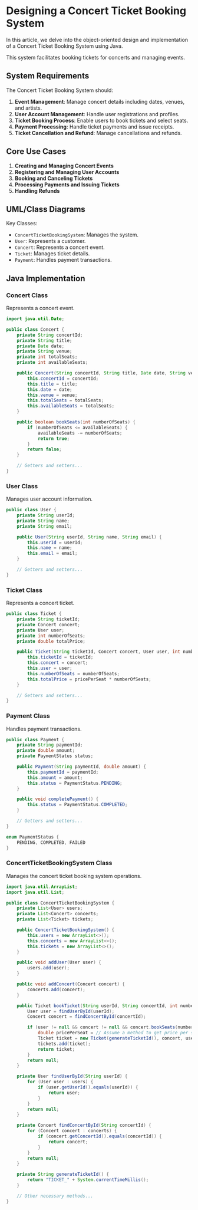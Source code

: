 # Designing a Concert Ticket Booking System

In this article, we delve into the object-oriented design and implementation of a Concert Ticket Booking System using Java. 

This system facilitates booking tickets for concerts and managing events.

## System Requirements

The Concert Ticket Booking System should:

1. **Event Management**: Manage concert details including dates, venues, and artists.
2. **User Account Management**: Handle user registrations and profiles.
3. **Ticket Booking Process**: Enable users to book tickets and select seats.
4. **Payment Processing**: Handle ticket payments and issue receipts.
5. **Ticket Cancellation and Refund**: Manage cancellations and refunds.

## Core Use Cases

1. **Creating and Managing Concert Events**
2. **Registering and Managing User Accounts**
3. **Booking and Canceling Tickets**
4. **Processing Payments and Issuing Tickets**
5. **Handling Refunds**

## UML/Class Diagrams

Key Classes:

- `ConcertTicketBookingSystem`: Manages the system.
- `User`: Represents a customer.
- `Concert`: Represents a concert event.
- `Ticket`: Manages ticket details.
- `Payment`: Handles payment transactions.

## Java Implementation

### Concert Class

Represents a concert event.

```java
import java.util.Date;

public class Concert {
    private String concertId;
    private String title;
    private Date date;
    private String venue;
    private int totalSeats;
    private int availableSeats;

    public Concert(String concertId, String title, Date date, String venue, int totalSeats) {
        this.concertId = concertId;
        this.title = title;
        this.date = date;
        this.venue = venue;
        this.totalSeats = totalSeats;
        this.availableSeats = totalSeats;
    }

    public boolean bookSeats(int numberOfSeats) {
        if (numberOfSeats <= availableSeats) {
            availableSeats -= numberOfSeats;
            return true;
        }
        return false;
    }

    // Getters and setters...
}
```
### User Class
Manages user account information.
```java
public class User {
    private String userId;
    private String name;
    private String email;

    public User(String userId, String name, String email) {
        this.userId = userId;
        this.name = name;
        this.email = email;
    }

    // Getters and setters...
}
```
### Ticket Class
Represents a concert ticket.
```java
public class Ticket {
    private String ticketId;
    private Concert concert;
    private User user;
    private int numberOfSeats;
    private double totalPrice;

    public Ticket(String ticketId, Concert concert, User user, int numberOfSeats, double pricePerSeat) {
        this.ticketId = ticketId;
        this.concert = concert;
        this.user = user;
        this.numberOfSeats = numberOfSeats;
        this.totalPrice = pricePerSeat * numberOfSeats;
    }

    // Getters and setters...
}
```
### Payment Class
Handles payment transactions.
```java
public class Payment {
    private String paymentId;
    private double amount;
    private PaymentStatus status;

    public Payment(String paymentId, double amount) {
        this.paymentId = paymentId;
        this.amount = amount;
        this.status = PaymentStatus.PENDING;
    }

    public void completePayment() {
        this.status = PaymentStatus.COMPLETED;
    }

    // Getters and setters...
}

enum PaymentStatus {
    PENDING, COMPLETED, FAILED
}
```
### ConcertTicketBookingSystem Class
Manages the concert ticket booking system operations.

```java
import java.util.ArrayList;
import java.util.List;

public class ConcertTicketBookingSystem {
    private List<User> users;
    private List<Concert> concerts;
    private List<Ticket> tickets;

    public ConcertTicketBookingSystem() {
        this.users = new ArrayList<>();
        this.concerts = new ArrayList<>();
        this.tickets = new ArrayList<>();
    }

    public void addUser(User user) {
        users.add(user);
    }

    public void addConcert(Concert concert) {
        concerts.add(concert);
    }

    public Ticket bookTicket(String userId, String concertId, int numberOfSeats) {
        User user = findUserById(userId);
        Concert concert = findConcertById(concertId);

        if (user != null && concert != null && concert.bookSeats(numberOfSeats)) {
            double pricePerSeat = // Assume a method to get price per seat
            Ticket ticket = new Ticket(generateTicketId(), concert, user, numberOfSeats, pricePerSeat);
            tickets.add(ticket);
            return ticket;
        }
        return null;
    }

    private User findUserById(String userId) {
        for (User user : users) {
            if (user.getUserId().equals(userId)) {
                return user;
            }
        }
        return null;
    }

    private Concert findConcertById(String concertId) {
        for (Concert concert : concerts) {
            if (concert.getConcertId().equals(concertId)) {
                return concert;
            }
        }
        return null;
    }

    private String generateTicketId() {
        return "TICKET_" + System.currentTimeMillis();
    }

    // Other necessary methods...
}
```
